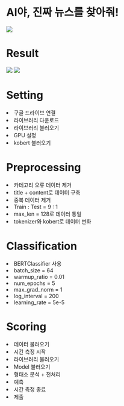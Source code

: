 # AI야, 진짜 뉴스를 찾아줘!

<div>
  <img src="https://user-images.githubusercontent.com/55614265/100062745-73920c00-2e73-11eb-9f3d-9da9b5892b7b.png">
</div>

# Result
<div>
  <img src="https://user-images.githubusercontent.com/55614265/103460234-0158f500-4d58-11eb-8583-93dec1cee94c.png">
  <img src="https://user-images.githubusercontent.com/55614265/103460232-fe5e0480-4d57-11eb-86a8-3f9c42158186.png">
</div>

# Setting
<div>
  <li>구글 드라이브 연결</li>
  <li>라이브러리 다운로드</li>
  <li>라이브러리 불러오기</li>
  <li>GPU 설정</li>
  <li>kobert 불러오기</li>
</div>

# Preprocessing
<div>
  <li>카테고리 오류 데이터 제거</li>
  <li>title + content로 데이터 구축</li>
  <li>중복 데이터 제거</li>
  <li>Train : Test = 9 : 1</li>
  <li>max_len = 128로 데이터 통일</li>
  <li>tokenizer와 kobert로 데이터 변화</li>
</div>

# Classification
<div>
  <li>BERTClassifier 사용</li>
  <li>batch_size = 64</li>
  <li>warmup_ratio = 0.01</li>
  <li>num_epochs = 5</li>
  <li>max_grad_norm = 1</li>
  <li>log_interval = 200</li>
  <li>learning_rate =  5e-5</li>
</div>

# Scoring
<div>
  <li>데이터 불러오기</li>
  <li>시간 측정 시작</li>
  <li>라이브러리 불러오기</li>
  <li>Model 불러오기</li>
  <li>형태소 분석 + 전처리</li>
  <li>예측</li>
  <li>시간 측정 종료</li>
  <li>제출</li>
</div>
